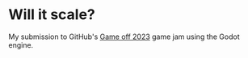 # Will it scale?

My submission to GitHub's [Game off 2023](https://itch.io/jam/game-off-2023) game jam using the Godot engine.
